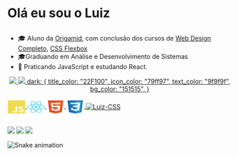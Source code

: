 <h1>Olá eu sou o Luiz
  
  ##
  - 🎓 Aluno da [Origamid](https://www.origamid.com/), com conclusão dos cursos de [Web Design Completo](https://www.origamid.com/certificate/818a1d1b/), [CSS Flexbox
](https://www.origamid.com/certificate/a486c284//) 
- 🎓Graduando em Análise e Desenvolvimento de Sistemas
- 🌱 Praticando JavaScript e estudando React.

 
<div align="center">
  <a href="https://github.com/luizintrepido">
  <img height="180em" src="https://github-readme-stats.vercel.app/api?username=luizintrepido&show_icons=true&theme=dark&include_all_commits=true&count_private=true"/>
  <img height="180em" src="https://github-readme-stats.vercel.app/api/top-langs/?username=luizintrepido&layout=compact&langs_count=7&theme=dark"/>
    dark: {
    title_color: "22F100",
    icon_color: "79ff97",
    text_color: "9f9f9f",
    bg_color: "151515",
  }
</div>

<div style="display: inline_block"><br>
  <img align="center" alt="Luiz-Js" height="30" width="40" src="https://raw.githubusercontent.com/devicons/devicon/master/icons/javascript/javascript-plain.svg">
  <img align="center" alt="Luiz-React" height="30" width="40" src="https://raw.githubusercontent.com/devicons/devicon/master/icons/react/react-original.svg">
  <img align="center" alt="Luiz-HTML" height="30" width="40" src="https://raw.githubusercontent.com/devicons/devicon/master/icons/html5/html5-original.svg">
  <img align="center" alt="Luiz-CSS" height="30" width="40" src="https://raw.githubusercontent.com/devicons/devicon/master/icons/css3/css3-original.svg">
  <img align="center" alt="Luiz-CSS" height="30" width="40" src="https://cdn.jsdelivr.net/gh/devicons/devicon/icons/figma/figma-original.svg" />
  
 </div>
    
  ##
  

 
 ##
 
 <div> 
  <a href="https://www.instagram.com/luiz.intrepido/" target="_blank"><img src="https://img.shields.io/badge/-Instagram-%23E4405F?style=for-the-badge&logo=instagram&logoColor=white" target="_blank"></a>
  <a href = "mailto:luizintrepido@gmail.com"><img src="https://img.shields.io/badge/-Gmail-%23333?style=for-the-badge&logo=gmail&logoColor=white" target="_blank"></a>
  <a href="https://www.linkedin.com/in/luizintrepido" target="_blank"><img src="https://img.shields.io/badge/-LinkedIn-%230077B5?style=for-the-badge&logo=linkedin&logoColor=white" target="_blank"></a> 
 
  ![Snake animation](https://github.com/luizintrepido/luizintrepido/blob/output/github-contribution-grid-snake.svg)
 
</div>
<br>
